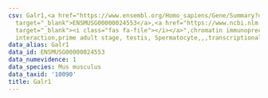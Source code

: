 ```yaml
---
csv: Galr1,<a href="https://www.ensembl.org/Homo_sapiens/Gene/Summary?db=core;g=ENSMUSG00000024553"
  target="_blank">ENSMUSG00000024553</a>,<a href="https://www.ncbi.nlm.nih.gov/pubmed/25450459"
  target="_blank"><i class="fas fa-file"></i></a>",chromatin immunoprecipitation assay,direct
  interaction,prime adult stage, testis, Spermatocyte,,,transcriptional regulation,
data_alias: Galr1
data_id: ENSMUSG00000024553
data_numevidence: 1
data_species: Mus musculus
data_taxid: '10090'
title: Galr1
---
```

